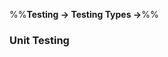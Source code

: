<link rel="stylesheet" href="{{baseUrl}}/css/textbook.css">

<div class="website-content">

%%**Testing &rarr; Testing Types &rarr;**%%

### Unit Testing

<div id="main">

<include src="./what/embed.md" />
<include src="./stubs/embed.md" />
<include src="./mocks/embed.md" />

</div>
</div>
